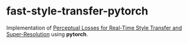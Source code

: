 # fast-style-transfer-pytorch
Implementation of [Perceptual Losses for Real-Time Style Transfer and Super-Resolution](https://arxiv.org/abs/1603.08155) using __pytorch__.

